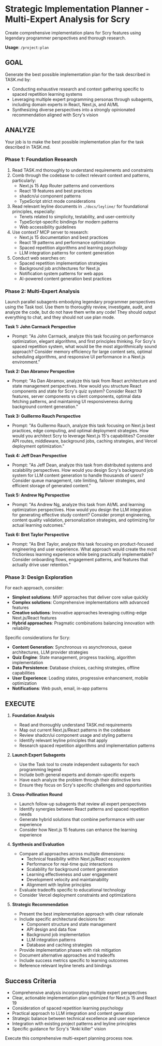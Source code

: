 # Strategic Implementation Planner - Multi-Expert Analysis for Scry

Create comprehensive implementation plans for Scry features using legendary programmer perspectives and thorough research.

**Usage**: `/project:plan`

## GOAL

Generate the best possible implementation plan for the task described in TASK.md by:
- Conducting exhaustive research and context gathering specific to spaced repetition learning systems
- Leveraging multiple expert programming personas through subagents, including domain experts in React, Next.js, and AI/ML
- Synthesizing diverse perspectives into a strongly opinionated recommendation aligned with Scry's vision

## ANALYZE

Your job is to make the best possible implementation plan for the task described in TASK.md.

### Phase 1: Foundation Research
1. Read TASK.md thoroughly to understand requirements and constraints
2. Comb through the codebase to collect relevant context and patterns, particularly:
   - Next.js 15 App Router patterns and conventions
   - React 19 features and best practices
   - shadcn/ui component patterns
   - TypeScript strict mode considerations
3. Read relevant leyline documents in `./docs/leyline/` for foundational principles, especially:
   - Tenets related to simplicity, testability, and user-centricity
   - TypeScript-specific bindings for modern patterns
   - Web accessibility guidelines
4. Use context7 MCP server to research:
   - Next.js 15 documentation and best practices
   - React 19 patterns and performance optimization
   - Spaced repetition algorithms and learning psychology
   - LLM integration patterns for content generation
5. Conduct web searches on:
   - Spaced repetition implementation strategies
   - Background job architectures for Next.js
   - Notification system patterns for web apps
   - AI-powered content generation best practices

### Phase 2: Multi-Expert Analysis
Launch parallel subagents embodying legendary programmer perspectives using the Task tool. Use them to thoroughly review, investigate, audit, and analyze the code, but do not have them write any code! They should output everything to chat, and they should not use plan mode.

**Task 1: John Carmack Perspective**
- Prompt: "As John Carmack, analyze this task focusing on performance optimization, elegant algorithms, and first principles thinking. For Scry's spaced repetition system, what would be the most algorithmically sound approach? Consider memory efficiency for large content sets, optimal scheduling algorithms, and responsive UI performance in a Next.js environment."

**Task 2: Dan Abramov Perspective**
- Prompt: "As Dan Abramov, analyze this task from React architecture and state management perspectives. How would you structure React components and state for Scry's quiz system? Consider React 19 features, server components vs client components, optimal data fetching patterns, and maintaining UI responsiveness during background content generation."

**Task 3: Guillermo Rauch Perspective**
- Prompt: "As Guillermo Rauch, analyze this task focusing on Next.js best practices, edge computing, and optimal deployment strategies. How would you architect Scry to leverage Next.js 15's capabilities? Consider API routes, middleware, background jobs, caching strategies, and Vercel deployment optimization."

**Task 4: Jeff Dean Perspective**
- Prompt: "As Jeff Dean, analyze this task from distributed systems and scalability perspectives. How would you design Scry's background job system for LLM content generation to handle thousands of users? Consider queue management, rate limiting, failover strategies, and efficient storage of generated content."

**Task 5: Andrew Ng Perspective**
- Prompt: "As Andrew Ng, analyze this task from AI/ML and learning optimization perspectives. How would you design the LLM integration for generating effective study content? Consider prompt engineering, content quality validation, personalization strategies, and optimizing for actual learning outcomes."

**Task 6: Bret Taylor Perspective**
- Prompt: "As Bret Taylor, analyze this task focusing on product-focused engineering and user experience. What approach would create the most frictionless learning experience while being practically implementable? Consider onboarding flows, engagement patterns, and features that actually drive user retention."

### Phase 3: Design Exploration
For each approach, consider:
- **Simplest solutions**: MVP approaches that deliver core value quickly
- **Complex solutions**: Comprehensive implementations with advanced features
- **Creative solutions**: Innovative approaches leveraging cutting-edge Next.js/React features
- **Hybrid approaches**: Pragmatic combinations balancing innovation with reliability

Specific considerations for Scry:
- **Content Generation**: Synchronous vs asynchronous, queue architectures, LLM provider strategies
- **Quiz Engine**: State management, progress tracking, algorithm implementation
- **Data Persistence**: Database choices, caching strategies, offline capabilities
- **User Experience**: Loading states, progressive enhancement, mobile optimization
- **Notifications**: Web push, email, in-app patterns

## EXECUTE

1. **Foundation Analysis**
   - Read and thoroughly understand TASK.md requirements
   - Map out current Next.js/React patterns in the codebase
   - Review shadcn/ui component usage and styling patterns
   - Identify relevant leyline principles that apply
   - Research spaced repetition algorithms and implementation patterns

2. **Launch Expert Subagents**
   - Use the Task tool to create independent subagents for each programming legend
   - Include both general experts and domain-specific experts
   - Have each analyze the problem through their distinctive lens
   - Ensure they focus on Scry's specific challenges and opportunities

3. **Cross-Pollination Round**
   - Launch follow-up subagents that review all expert perspectives
   - Identify synergies between React patterns and spaced repetition needs
   - Generate hybrid solutions that combine performance with user experience
   - Consider how Next.js 15 features can enhance the learning experience

4. **Synthesis and Evaluation**
   - Compare all approaches across multiple dimensions:
     * Technical feasibility within Next.js/React ecosystem
     * Performance for real-time quiz interactions
     * Scalability for background content generation
     * Learning effectiveness and user engagement
     * Development velocity and maintainability
     * Alignment with leyline principles
   - Evaluate tradeoffs specific to educational technology
   - Consider Vercel deployment constraints and optimizations

5. **Strategic Recommendation**
   - Present the best implementation approach with clear rationale
   - Include specific architectural decisions for:
     * Component structure and state management
     * API design and data flow
     * Background job implementation
     * LLM integration patterns
     * Database and caching strategies
   - Provide implementation phases with risk mitigation
   - Document alternative approaches and tradeoffs
   - Include success metrics specific to learning outcomes
   - Reference relevant leyline tenets and bindings

## Success Criteria

- Comprehensive analysis incorporating multiple expert perspectives
- Clear, actionable implementation plan optimized for Next.js 15 and React 19
- Consideration of spaced repetition learning psychology
- Practical approach to LLM integration and content generation
- Strategic balance between technical excellence and user experience
- Integration with existing project patterns and leyline principles
- Specific guidance for Scry's "Anki killer" vision

Execute this comprehensive multi-expert planning process now.